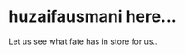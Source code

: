 # huzaifausmani here...

Let us see what fate has in store for us..

<!---
HuzaifaUsmani/HuzaifaUsmani is a ✨ special ✨ repository because its `README.md` (this file) appears on your GitHub profile.
You can click the Preview link to take a look at your changes.
--->
